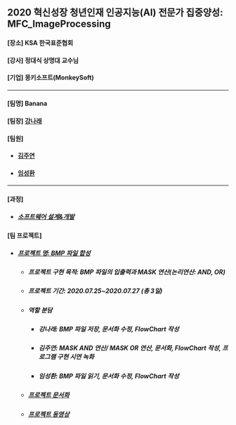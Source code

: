 ## 2020 혁신성장 청년인재 인공지능(AI) 전문가 집중양성: MFC_ImageProcessing
<h4>[장소] KSA 한국표준협회</h4>
<h4>[강사] 정대식 상명대 교수님</h4>
<h4>[기업] 몽키소프트(MonkeySoft)</h4>
<hr>
<h4>[팀명] Banana </h4>
<h4>[팀장] <a href = "https://github.com/kang-hana" > 강나래</a></h4>
  <h4>[팀원]</h4>
  <ul>
  <li>
    <h4><a href="https://github.com/jysaa5">김주연</a></h4>
  </li>
  <li>
    <h4><a href="https://github.com/SeongHwan-Lim">임성환</a></h4>
  </li>
  </ul>
  <hr>
<h4>[과정]</h4>
<ul>
  <li>
    <h5><a href="https://github.com/ksa-banana/Java_Programming/blob/master/Software_Design_And_Development_Process.md">소프트웨어 설계&개발</a></h5>
  </li>
  </ul>
<h4>[팀 프로젝트]</h4>

<ul>
  <li>
    <h5><a href="https://github.com/ksa-banana/MFC_ImageProcessing/tree/master/Version_1.0">프로젝트 명: BMP 파일 합성</a></h5>
    <ul>
      <li>
    <h5>프로젝트 구현 목적: BMP 파일의 입출력과 MASK 연산(논리연산: AND, OR)</h5>
      </li>
      <li>
    <h5>프로젝트 기간: 2020.07.25~2020.07.27 (총 3일)</h5>
      </li>
     <li>
    <h5>역할 분담</h5>
      </li>
      <ul>
        <li>
          <h5>강나래: BMP 파일 저장, 문서화 수정, FlowChart 작성 </h5> 
        </li>
         <li>
          <h5>김주연: MASK AND 연산/ MASK OR 연산, 문서화, FlowChart 작성, 프로그램 구현 시연 녹화</h5> 
        </li>
         <li>
          <h5>임성환: BMP 파일 읽기, 문서화 수정, FlowChart 작성</h5> 
        </li>
      </ul>
      <li>
        <h5><a href="https://github.com/ksa-banana/MFC_ImageProcessing/blob/master/Document/TeamProject_DOC.md">프로젝트 문서화</a></h5>
      </li>
       <li>
        <h5><a href="https://youtu.be/vDR5q94ZbR8">프로젝트 동영상</a></h5>
      </li>
   </ul>
</li>
</ul>
